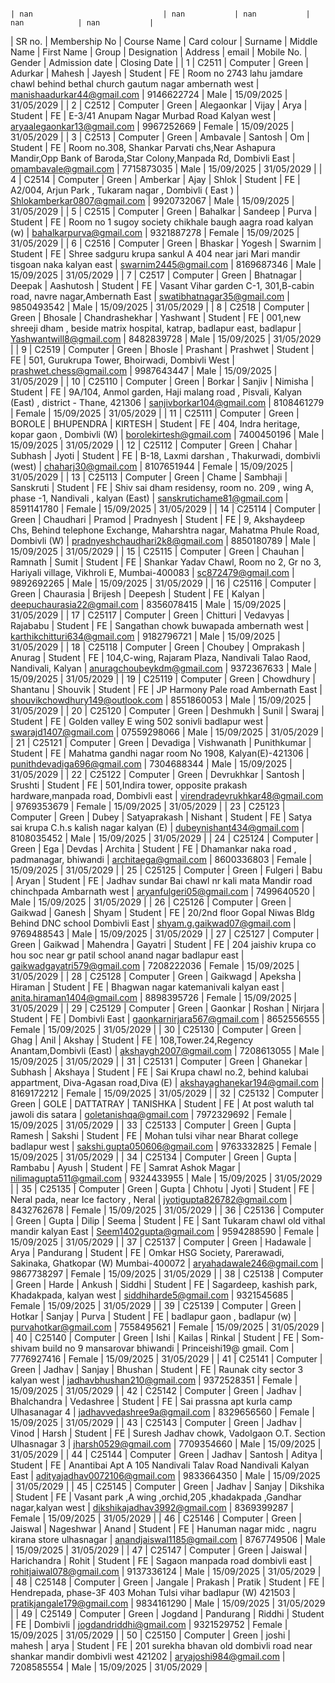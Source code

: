                                                                                                          | nan                             | nan           | nan           | nan            | nan           |
| SR no.       | Membership No | Course Name  | Card colour  | Surname      | Middle Name    | First Name   | Group        | Designation  | Address                                                                                                        | email                           | Mobile No.    | Gender        | Admission date | Closing Date  |
| 1            | C2511         | Computer     | Green        | Adurkar      | Mahesh         | Jayesh       | Student      | FE           | Room no 2743 lahu jamdare chawl behind bethal church gautum nagar ambernath west                               | manishaadurkar44@gmail.com      | 9146622724    | Male          | 15/09/2025     | 31/05/2029    |
| 2            | C2512         | Computer     | Green        | Alegaonkar   | Vijay          | Arya         | Student      | FE           | E-3/41 Anupam Nagar Murbad Road Kalyan west                                                                    | aryaalegaonkar13@gmail.com      | 9967252669    | Female        | 15/09/2025     | 31/05/2029    |
| 3            | C2513         | Computer     | Green        | Ambavale     | Santosh        | Om           | Student      | FE           | Room no.308, Shankar Parvati chs,Near Ashapura Mandir,Opp Bank of Baroda,Star Colony,Manpada Rd, Dombivli East | omambavale@gmail.com            | 7715873035    | Male          | 15/09/2025     | 31/05/2029    |
| 4            | C2514         | Computer     | Green        | Amberkar     | Ajay           | Shlok        | Student      | FE           | A2/004, Arjun Park , Tukaram nagar , Dombivli ( East )                                                         | Shlokamberkar0807@gmail.com     | 9920732067    | Male          | 15/09/2025     | 31/05/2029    |
| 5            | C2515         | Computer     | Green        | Bahalkar     | Sandeep        | Purva        | Student      | FE           | Room no 1 sugoy society chikhale baugh aagra road kalyan (w)                                                   | bahalkarpurva@gmail.com         | 9321887278    | Female        | 15/09/2025     | 31/05/2029    |
| 6            | C2516         | Computer     | Green        | Bhaskar      | Yogesh         | Swarnim      | Student      | FE           | Shree sadguru krupa sankul A 404 near jari Mari mandir tisgoan naka kalyan east                                | swarnim2445@gmail.com           | 8169687346    | Male          | 15/09/2025     | 31/05/2029    |
| 7            | C2517         | Computer     | Green        | Bhatnagar    | Deepak         | Aashutosh    | Student      | FE           | Vasant Vihar garden C-1, 301,B-cabin road, navre nagar,Ambernath East                                          | swatibhatnagar35@gmail.com      | 9850493542    | Male          | 15/09/2025     | 31/05/2029    |
| 8            | C2518         | Computer     | Green        | Bhosale      | Chandrashekhar | Yashwant     | Student      | FE           | 001,new shreeji dham , beside matrix hospital, katrap, badlapur east, badlapur                                 | Yashwantwill8@gmail.com         | 8482839728    | Male          | 15/09/2025     | 31/05/2029    |
| 9            | C2519         | Computer     | Green        | Bhosle       | Prashant       | Prashwet     | Student      | FE           | 501, Gurukrupa Tower, Bhoirwadi, Dombivli West                                                                 | prashwet.chess@gmail.com        | 9987643447    | Male          | 15/09/2025     | 31/05/2029    |
| 10           | C25110        | Computer     | Green        | Borkar       | Sanjiv         | Nimisha      | Student      | FE           | 9A/104, Anmol garden, Haji malang road , Pisvali, Kalyan (East) , district - Thane, 421306                     | sanjivborkar104@gmail.com       | 8108461279    | Female        | 15/09/2025     | 31/05/2029    |
| 11           | C25111        | Computer     | Green        | BOROLE       | BHUPENDRA      | KIRTESH      | Student      | FE           | 404, Indra heritage, kopar gaon , Dombivli (W)                                                                 | borolekirtesh@gmail.com         | 7400450196    | Male          | 15/09/2025     | 31/05/2029    |
| 12           | C25112        | Computer     | Green        | Chahar       | Subhash        | Jyoti        | Student      | FE           | B-18, Laxmi darshan , Thakurwadi, dombivli (west)                                                              | chaharj30@gmail.com             | 8107651944    | Female        | 15/09/2025     | 31/05/2029    |
| 13           | C25113        | Computer     | Green        | Chame        | Sambhaji       | Sanskruti    | Student      | FE           | Shiv sai dham residensy, room no. 209 , wing A, phase -1, Nandivali , kalyan (East)                            | sanskrutichame81@gmail.com      | 8591141780    | Female        | 15/09/2025     | 31/05/2029    |
| 14           | C25114        | Computer     | Green        | Chaudhari    | Pramod         | Pradnyesh    | Student      | FE           | 9, Akshaydeep Chs, Behind telephone Exchange, Maharshtra nagar, Mahatma Phule Road, Dombivli (W)               | pradnyeshchaudhari2k8@gmail.com | 8850180789    | Male          | 15/09/2025     | 31/05/2029    |
| 15           | C25115        | Computer     | Green        | Chauhan      | Ramnath        | Sumit        | Student      | FE           | Shankar Yadav Chawl, Room no 2, Gr no 3, Hariyali village, Vikhroli E, Mumbai-400083                           | sc872479@gmail.com              | 9892692265    | Male          | 15/09/2025     | 31/05/2029    |
| 16           | C25116        | Computer     | Green        | Chaurasia    | Brijesh        | Deepesh      | Student      | FE           | Kalyan                                                                                                         | deepuchaurasia22@gmail.com      | 8356078415    | Male          | 15/09/2025     | 31/05/2029    |
| 17           | C25117        | Computer     | Green        | Chitturi     | Vedavyas       | Rajababu     | Student      | FE           | Sangathan chowk buwapada ambernath west                                                                        | karthikchitturi634@gmail.com    | 9182796721    | Male          | 15/09/2025     | 31/05/2029    |
| 18           | C25118        | Computer     | Green        | Choubey      | Omprakash      | Anurag       | Student      | FE           | 104,C-wing, Rajaram Plaza, Nandivali Talao Raod, Nandivali, Kalyan                                             | anuragchoubeykdm@gmail.com      | 9372367633    | Male          | 15/09/2025     | 31/05/2029    |
| 19           | C25119        | Computer     | Green        | Chowdhury    | Shantanu       | Shouvik      | Student      | FE           | JP Harmony Pale road Ambernath East                                                                            | shouvikchowdhury149@outlook.com | 8551860053    | Male          | 15/09/2025     | 31/05/2029    |
| 20           | C25120        | Computer     | Green        | Deshmukh     | Sunil          | Swaraj       | Student      | FE           | Golden valley E wing  502 sonivli badlapur west                                                                | swarajd1407@gmail.com           | 07559298066   | Male          | 15/09/2025     | 31/05/2029    |
| 21           | C25121        | Computer     | Green        | Devadiga     | Vishwanath     | Punithkumar  | Student      | FE           | Mahatma gandhi nagar room No 1908, Kalyan(E)-421306                                                            | punithdevadiga696@gmail.com     | 7304688344    | Male          | 15/09/2025     | 31/05/2029    |
| 22           | C25122        | Computer     | Green        | Devrukhkar   | Santosh        | Srushti      | Student      | FE           | 501,Indira tower, opposite prakash hardware,manpada road, Dombivli east                                        | virendradevrukhkar48@gmail.com  | 9769353679    | Female        | 15/09/2025     | 31/05/2029    |
| 23           | C25123        | Computer     | Green        | Dubey        | Satyaprakash   | Nishant      | Student      | FE           | Satya sai krupa C.h.s kalish nagar kalyan (E)                                                                  | dubeynishant434@gmail.com       | 8108035452    | Male          | 15/09/2025     | 31/05/2029    |
| 24           | C25124        | Computer     | Green        | Ega          | Devdas         | Archita      | Student      | FE           | Dhamankar naka road , padmanagar, bhiwandi                                                                     | architaega@gmail.com            | 8600336803    | Female        | 15/09/2025     | 31/05/2029    |
| 25           | C25125        | Computer     | Green        | Fulgeri      | Babu           | Aryan        | Student      | FE           | Jadhav sundar Bai chawl nr kali mata Mandir road chinchpada Ambarnath west                                     | aryanfulgeri05@gmail.com        | 7499640520    | Male          | 15/09/2025     | 31/05/2029    |
| 26           | C25126        | Computer     | Green        | Gaikwad      | Ganesh         | Shyam        | Student      | FE           | 20/2nd floor Gopal Niwas Bldg Behind DNC school Dombivli East                                                  | shyam.g.gaikwad07@gmail.com     | 9769488543    | Male          | 15/09/2025     | 31/05/2029    |
| 27           | C25127        | Computer     | Green        | Gaikwad      | Mahendra       | Gayatri      | Student      | FE           | 204 jaishiv krupa co hou soc near gr patil school anand nagar badlapur east                                    | gaikwadgayatri579@gmail.com     | 7208222036    | Female        | 15/09/2025     | 31/05/2029    |
| 28           | C25128        | Computer     | Green        | Gaikwagd     | Apeksha        | Hiraman      | Student      | FE           | Bhagwan nagar katemanivali kalyan east                                                                         | anita.hiraman1404@gmail.com     | 8898395726    | Female        | 15/09/2025     | 31/05/2029    |
| 29           | C25129        | Computer     | Green        | Gaonkar      | Roshan         | Nirjara      | Student      | FE           | Dombivli East                                                                                                  | gaonkarnirjara567@gmail.com     | 8652556555    | Female        | 15/09/2025     | 31/05/2029    |
| 30           | C25130        | Computer     | Green        | Ghag         | Anil           | Akshay       | Student      | FE           | 108,Tower.24,Regency Anantam,Dombivli (East)                                                                   | akshaygh2007@gmail.com          | 7208613055    | Male          | 15/09/2025     | 31/05/2029    |
| 31           | C25131        | Computer     | Green        | Ghanekar     | Subhash        | Akshaya      | Student      | FE           | Sai Krupa chawl no.2, behind kalubai appartment, Diva-Agasan road,Diva (E)                                     | akshayaghanekar194@gmail.com    | 8169172212    | Female        | 15/09/2025     | 31/05/2029    |
| 32           | C25132        | Computer     | Green        | GOLE         | DATTATRAY      | TANISHKA     | Student      | FE           | At post waluth tal jawoli dis satara                                                                           | goletanishqa@gmail.com          | 7972329692    | Female        | 15/09/2025     | 31/05/2029    |
| 33           | C25133        | Computer     | Green        | Gupta        | Ramesh         | Sakshi       | Student      | FE           | Mohan tulsi vihar near Bharat college badlapur west                                                            | sakshi.gupta050606@gmail.com    | 9763332825    | Female        | 15/09/2025     | 31/05/2029    |
| 34           | C25134        | Computer     | Green        | Gupta        | Rambabu        | Ayush        | Student      | FE           | Samrat Ashok Magar                                                                                             | nilimagupta511@gmail.com        | 9324433955    | Male          | 15/09/2025     | 31/05/2029    |
| 35           | C25135        | Computer     | Green        | Gupta        | Chhotu         | Jyoti        | Student      | FE           | Neral pada, near Ice factory , Neral                                                                           | jyotigupta826782@gmail.com      | 8432762678    | Female        | 15/09/2025     | 31/05/2029    |
| 36           | C25136        | Computer     | Green        | Gupta        | Dilip          | Seema        | Student      | FE           | Sant Tukaram chawl old vithal mandir kalyan East                                                               | Seem1402gupta@gmail.com         | 9594288590    | Female        | 15/09/2025     | 31/05/2029    |
| 37           | C25137        | Computer     | Green        | Hadawale     | Arya           | Pandurang    | Student      | FE           | Omkar HSG Society, Parerawadi, Sakinaka, Ghatkopar (W) Mumbai-400072                                           | aryahadawale246@gmail.com       | 9867738297    | Female        | 15/09/2025     | 31/05/2029    |
| 38           | C25138        | Computer     | Green        | Harde        | Ankush         | Siddhi       | Student      | FE           | Sagardeep, kashish park, Khadakpada, kalyan west                                                               | siddhiharde5@gmail.com          | 9321545685    | Female        | 15/09/2025     | 31/05/2029    |
| 39           | C25139        | Computer     | Green        | Hotkar       | Sanjay         | Purva        | Student      | FE           | badlapur gaon , badlapur (w)                                                                                   | purvahotkar@gmail.com           | 7558495621    | Female        | 15/09/2025     | 31/05/2029    |
| 40           | C25140        | Computer     | Green        | Ishi         | Kailas         | Rinkal       | Student      | FE           | Som- shivam build no 9 mansarovar bhiwandi                                                                     | Princeishi19@ gmail. Com        | 7776927416    | Female        | 15/09/2025     | 31/05/2029    |
| 41           | C25141        | Computer     | Green        | Jadhav       | Sanjay         | Bhushan      | Student      | FE           | Raunak city sector 3 kalyan west                                                                               | jadhavbhushan210@gmail.com      | 9372528351    | Female        | 15/09/2025     | 31/05/2029    |
| 42           | C25142        | Computer     | Green        | Jadhav       | Bhalchandra    | Vedashree    | Student      | FE           | Sai prassna apt kurla camp Ulhasanagar 4                                                                       | jadhavvedashree9a@gmail.com     | 8329656560    | Female        | 15/09/2025     | 31/05/2029    |
| 43           | C25143        | Computer     | Green        | Jadhav       | Vinod          | Harsh        | Student      | FE           | Suresh Jadhav chowk, Vadolgaon O.T. Section Ulhasnagar 3                                                       | jharsh0529@gmail.com            | 7709354660    | Male          | 15/09/2025     | 31/05/2029    |
| 44           | C25144        | Computer     | Green        | Jadhav       | Santosh        | Aditya       | Student      | FE           | Anantibai Apt A 105 Nandivali Talav Road Nandivali Kalyan East                                                 | adityajadhav0072106@gmail.com   | 9833664350    | Male          | 15/09/2025     | 31/05/2029    |
| 45           | C25145        | Computer     | Green        | Jadhav       | Sanjay         | Dikshika     | Student      | FE           | Vasant park ,A wing ,orchid,205  ,khadakpada ,Gandhar nagar,kalyan west                                        | dikshikajadhav3992@gmail.com    | 8369399287    | Female        | 15/09/2025     | 31/05/2029    |
| 46           | C25146        | Computer     | Green        | Jaiswal      | Nageshwar      | Anand        | Student      | FE           | Hanuman nagar midc , nagru kirana store ulhasnagar                                                             | anandjaiswal1185@gmail.com      | 8767749506    | Male          | 15/09/2025     | 31/05/2029    |
| 47           | C25147        | Computer     | Green        | Jaiswal      | Harichandra    | Rohit        | Student      | FE           | Sagaon manpada road dombivli east                                                                              | rohitjaiwal078@gmail.com        | 9137336124    | Male          | 15/09/2025     | 31/05/2029    |
| 48           | C25148        | Computer     | Green        | Jangale      | Prakash        | Pratik       | Student      | FE           | Hendrepada, phase-3F 403 Mohan Tulsi vihar badlapur (W) 421503                                                 | pratikjangale179@gmail.com      | 9834161290    | Male          | 15/09/2025     | 31/05/2029    |
| 49           | C25149        | Computer     | Green        | Jogdand      | Pandurang      | Riddhi       | Student      | FE           | Dombivli                                                                                                       | jogdandriddhi@gmail.com         | 9321529752    | Female        | 15/09/2025     | 31/05/2029    |
| 50           | C25150        | Computer     | Green        | joshi        | mahesh         | arya         | Student      | FE           | 201 surekha bhavan old dombivli road near shankar mandir dombivli west 421202                                  | aryajoshi984@gmail.com          | 7208585554    | Male          | 15/09/2025     | 31/05/2029    |